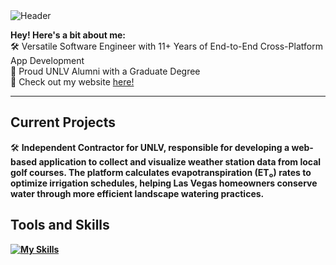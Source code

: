 <span align="center">
  <img src="header2.png" alt="Header"/>
</span>

**Hey! Here's a bit about me:**
<br />
🛠️ Versatile Software Engineer with 11+ Years of End-to-End Cross-Platform App Development <br />
📜 Proud UNLV Alumni with a Graduate Degree <br />
🐛 Check out my website [here!](https://www.birdsoftware.dev)

---

## Current Projects

🛠️ <b>Independent Contractor for UNLV<b />, responsible for developing a web-based application to collect and visualize weather station data from local golf courses. The platform calculates evapotranspiration (ET₀) rates to optimize irrigation schedules, helping Las Vegas homeowners conserve water through more efficient landscape watering practices.
<br />

## Tools and Skills

[![My Skills](https://skillicons.dev/icons?i=flutter,swift,java,cs,cpp,vscode,python,nodejs,express,go,linux,windows,bash,powershell)](https://skillicons.dev)
<br />
<!--
## Completed Courses

🖥️ Computer Science I and II <br />
⚙ Introduction to Systems Programming <br />
🔍 Data Structures and Algorithms <br />
💿 Computer Organization <br />
💾 Operating Systems <br />
👨🏽‍💻 Programming Languages, Concepts, and Implementation <br />
🌎 Social Implications of Computer Technology <br />
🧠 Introduction to Machine Learning <br />
🎯 Analysis of Algorithms <br />
💡 Formal Language and Automata <br />
🧭 Compiler Construction <br />
🛜 Computer Networks <br />
ℹ️ Database Management Systems <br />


**omgdory/omgdory** is a ✨ _special_ ✨ repository because its `README.md` (this file) appears on your GitHub profile.

Here are some ideas to get you started:

- 🔭 I’m currently working on ...
- 🌱 I’m currently learning ...
- 👯 I’m looking to collaborate on ...
- 🤔 I’m looking for help with ...
- 💬 Ask me about ...
- 📫 How to reach me: ...
- 😄 Pronouns: ...
- ⚡ Fun fact: ...
-->
